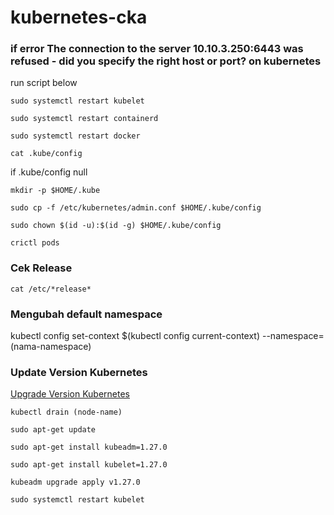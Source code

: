 # kubernetes-cka


### if error The connection to the server 10.10.3.250:6443 was refused - did you specify the right host or port? on kubernetes

run script below
```
sudo systemctl restart kubelet

sudo systemctl restart containerd

sudo systemctl restart docker
```

```
cat .kube/config
```

if .kube/config null
```
mkdir -p $HOME/.kube

sudo cp -f /etc/kubernetes/admin.conf $HOME/.kube/config

sudo chown $(id -u):$(id -g) $HOME/.kube/config
```

```
crictl pods
```


### Cek Release
```
cat /etc/*release*
```


### Mengubah default namespace
kubectl config set-context $(kubectl config current-context) --namespace=(nama-namespace)


### Update Version Kubernetes

[Upgrade Version Kubernetes](https://kubernetes.io/docs/tasks/administer-cluster/kubeadm/kubeadm-upgrade/)

```
kubectl drain (node-name)

sudo apt-get update

sudo apt-get install kubeadm=1.27.0

sudo apt-get install kubelet=1.27.0

kubeadm upgrade apply v1.27.0

sudo systemctl restart kubelet
```
